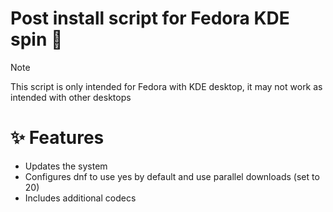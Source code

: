 # Post install script for Fedora KDE spin 👋

> [!NOTE]
> This script is only intended for Fedora with KDE desktop, it may not work as intended with other desktops

# ✨ Features

-   Updates the system
-   Configures dnf to use yes by default and use parallel downloads (set to 20)
-   Includes additional codecs
